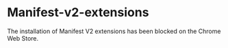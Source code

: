 # Manifest-v2-extensions
The installation of Manifest V2 extensions has been blocked on the Chrome Web Store.
